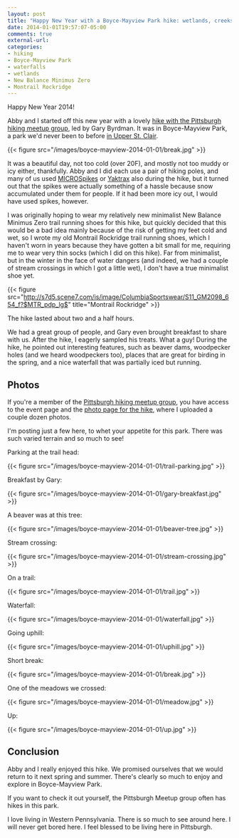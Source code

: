 ```yaml
---
layout: post
title: "Happy New Year with a Boyce-Mayview Park hike: wetlands, creeks, beavers, woodpeckers, waterfalls..."
date: 2014-01-01T19:57:07-05:00
comments: true
external-url: 
categories: 
- hiking
- Boyce-Mayview Park
- waterfalls
- wetlands
- New Balance Minimus Zero
- Montrail Rockridge
---
```

Happy New Year 2014!

Abby and I started off this new year with a lovely [hike with the Pittsburgh hiking meetup group](http://www.meetup.com/pittsburghhikers/events/157809022), led by Gary Byrdman. It was in Boyce-Mayview Park, a park we'd never been to before [in Upper St. Clair](http://www.twpusc.org/rec-leisure/parks-fields).

{{< figure src="/images/boyce-mayview-2014-01-01/break.jpg" >}}

<!--more-->

It was a beautiful day, not too cold (over 20F), and mostly not too muddy or icy either, thankfully. Abby and I did each use a pair of hiking poles, and many of us used [MICROSpikes](http://kahtoola.com/product/microspikes/) or [Yaktrax](http://www.yaktrax.com/) also during the hike, but it turned out that the spikes were actually something of a hassle because snow accumulated under them for people. If it had been more icy out, I would have used spikes, however.

I was originally hoping to wear my relatively new minimalist New Balance Minimus Zero trail running shoes for this hike, but quickly decided that this would be a bad idea mainly because of the risk of getting my feet cold and wet, so I wrote my old Montrail Rockridge trail running shoes, which I haven't worn in years because they have gotten a bit small for me, requiring me to wear very thin socks (which I did on this hike). Far from minimalist, but in the winter in the face of water dangers (and indeed, we had a couple of stream crossings in which I got a little wet), I don't have a true minimalist shoe yet.

{{< figure src="http://s7d5.scene7.com/is/image/ColumbiaSportswear/S11_GM2098_654_f?$MTR_pdp_lg$" title="Montrail Rockridge" >}}

The hike lasted about two and a half hours.

We had a great group of people, and Gary even brought breakfast to share with us. After the hike, I eagerly sampled his treats. What a guy! During the hike, he pointed out interesting features, such as beaver dams, woodpecker holes (and we heard woodpeckers too), places that are great for birding in the spring, and a nice waterfall that was partially iced but running.

## Photos

If you're a member of the [Pittsburgh hiking meetup group](http://www.meetup.com/pittsburghhikers), you have access to the event page and the [photo page for the hike](http://www.meetup.com/pittsburghhikers/photos/19309272/), where I uploaded a couple dozen photos.

I'm posting just a few here, to whet your appetite for this park. There was such varied terrain and so much to see!

Parking at the trail head:

{{< figure src="/images/boyce-mayview-2014-01-01/trail-parking.jpg" >}}

Breakfast by Gary:

{{< figure src="/images/boyce-mayview-2014-01-01/gary-breakfast.jpg" >}}

A beaver was at this tree:

{{< figure src="/images/boyce-mayview-2014-01-01/beaver-tree.jpg" >}}

Stream crossing:

{{< figure src="/images/boyce-mayview-2014-01-01/stream-crossing.jpg" >}}

On a trail:

{{< figure src="/images/boyce-mayview-2014-01-01/trail.jpg" >}}

Waterfall:

{{< figure src="/images/boyce-mayview-2014-01-01/waterfall.jpg" >}}

Going uphill:

{{< figure src="/images/boyce-mayview-2014-01-01/uphill.jpg" >}}

Short break:

{{< figure src="/images/boyce-mayview-2014-01-01/break.jpg" >}}

One of the meadows we crossed:

{{< figure src="/images/boyce-mayview-2014-01-01/meadow.jpg" >}}

Up:

{{< figure src="/images/boyce-mayview-2014-01-01/up.jpg" >}}

## Conclusion

Abby and I really enjoyed this hike. We promised ourselves that we would return to it next spring and summer. There's clearly so much to enjoy and explore in Boyce-Mayview Park.

If you want to check it out yourself, the Pittsburgh Meetup group often has hikes in this park.

I love living in Western Pennsylvania. There is so much to see around here. I will never get bored here. I feel blessed to be living here in Pittsburgh.
